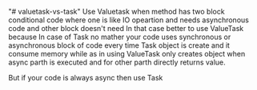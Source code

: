 "# valuetask-vs-task" 
Use Valuetask when method has two block conditional code where one is like IO opeartion and needs asynchronous code and other block doesn't need
In that case better to use ValueTask because In case of Task no mather your code uses synchronous or asynchronous block of code every time Task object is create and it consume memory while as in using ValueTask only creates object when async parth is executed and for other parth directly returns value.

But if your code is always async then use Task
